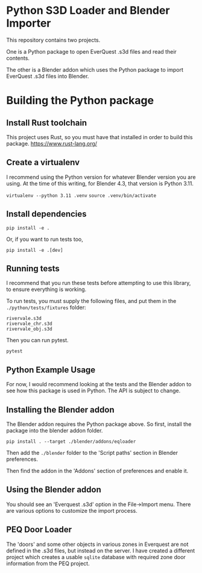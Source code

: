 # Python S3D Loader and Blender Importer

This repository contains two projects.  

One is a Python package to open EverQuest .s3d files and read their contents.

The other is a Blender addon which uses the Python package to import EverQuest .s3d files into Blender.

# Building the Python package

## Install Rust toolchain

This project uses Rust, so you must have that installed in order to build this package.  https://www.rust-lang.org/

## Create a virtualenv

I recommend using the Python version for whatever Blender version you are using.  At the time of this writing, for Blender 4.3, that version is Python 3.11.

`virtualenv --python 3.11 .venv`
`source .venv/bin/activate`

## Install dependencies

`pip install -e .`

Or, if you want to run tests too,

`pip install -e .[dev]`

## Running tests

I recommend that you run these tests before attempting to use this library, to ensure everything is working.

To run tests, you must supply the following files, and put them in the `./python/tests/fixtures` folder:

```
rivervale.s3d
rivervale_chr.s3d
rivervale_obj.s3d
```

Then you can run pytest.

`pytest`


## Python Example Usage

For now, I would recommend looking at the tests and the Blender addon to see how this package is used in Python.
The API is subject to change.

## Installing the Blender addon

The Blender addon requires the Python package above.  So first, install the package into the blender addon folder.

`pip install . --target ./blender/addons/eqloader`

Then add the `./blender` folder to the 'Script paths' section in Blender preferences.

Then find the addon in the 'Addons' section of preferences and enable it.

## Using the Blender addon

You should see an 'Everquest .s3d' option in the File->Import menu.  There are various options to customize the import process.

## PEQ Door Loader

The 'doors' and some other objects in various zones in Everquest are not defined in the .s3d files, but instead on the server.  I have created a different project which creates a usable `sqlite` database with required zone door information from the PEQ project.